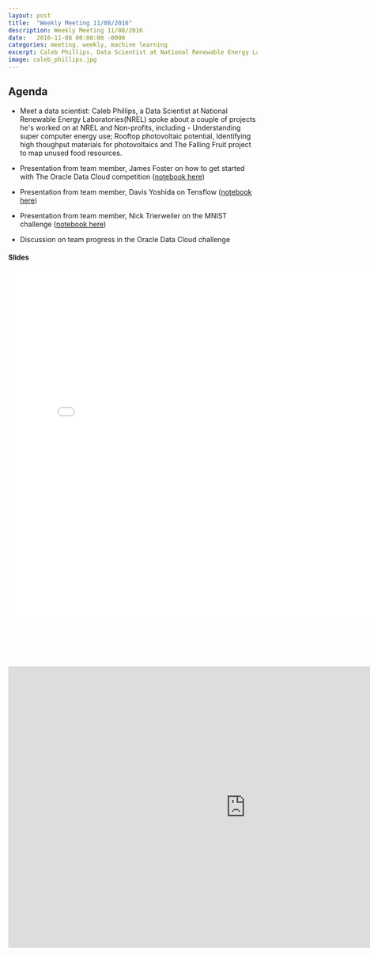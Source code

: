 ```yaml
---
layout: post
title:  "Weekly Meeting 11/08/2016"
description: Weekly Meeting 11/08/2016
date:   2016-11-08 00:00:00 -0000
categories: meeting, weekly, machine learning
excerpt: Caleb Phillips, Data Scientist at National Renewable Energy Laboratories(NREL) spoke to us about a few projects he's worked on at NREL, involving big-data and geospatial analysis.
image: caleb_phillips.jpg
---
```


## Agenda

* Meet a data scientist: Caleb Phillips, a Data Scientist at National Renewable Energy Laboratories(NREL) spoke about a couple of projects he's worked on at NREL and Non-profits, including - Understanding super computer energy use; Rooftop photovoltaic potential, Identifying high thoughput materials for photovoltaics and The Falling Fruit project to map unused food resources.
   
* Presentation from team member, James Foster on how to get started with The Oracle Data Cloud competition ([notebook here](http://codata.colorado.edu/notebooks/tutorials/odc_vowpalwabbit_james_foster/))

* Presentation from team member, Davis Yoshida on Tensflow ([notebook here](http://codata.colorado.edu/notebooks/tutorials/tensorflow_example_davis_yoshida/))

* Presentation from team member, Nick Trierweiler on the MNIST challenge ([notebook here](http://codata.colorado.edu/notebooks/tutorials/tensorflow_mnist_nick_trierweiler/))

* Discussion on team progress in the Oracle Data Cloud challenge

#### Slides
<div style="width: 800px; height: 700px; padding-bottom:100px">
  <embed src="{{ "/slides/caleb.pdf" | prepend: site.baseurl }}" width="100%" height="100%" type="application/pdf">
</div>
<iframe src="https://docs.google.com/presentation/d/1tyyrZMADOCrmKeLLaq0yOkjFG6mDceGO8_Of0RZnJl4/embed?start=false&loop=false&delayms=3000" frameborder="0" width="960" height="569" allowfullscreen="true" mozallowfullscreen="true" webkitallowfullscreen="true"></iframe>
